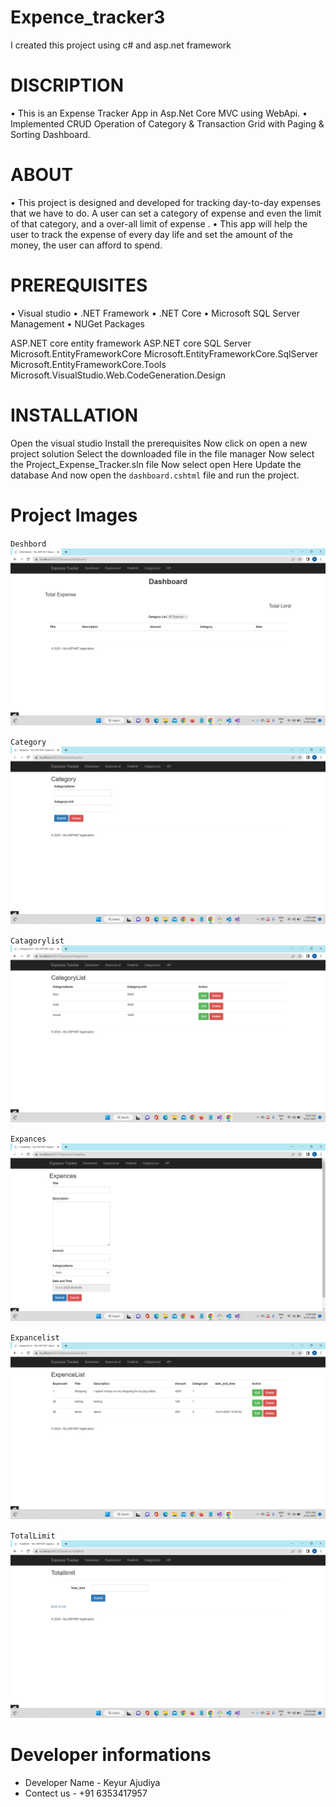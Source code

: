 # Expence_tracker3

I created this project using c# and asp.net framework

# DISCRIPTION

• This is an Expense Tracker App in Asp.Net Core MVC using WebApi. • Implemented CRUD Operation of Category & Transaction Grid with Paging & Sorting Dashboard.

# ABOUT

• This project is designed and developed for tracking day-to-day expenses that we have to do. A user can set a category of expense and even the limit of that category, and a over-all limit of expense . • This app will help the user to track the expense of every day life and set the amount of the money, the user can afford to spend.

# PREREQUISITES

• Visual studio • .NET Framework • .NET Core • Microsoft SQL Server Management • NUGet Packages

ASP.NET core entity framework
ASP.NET core SQL Server
Microsoft.EntityFrameworkCore
Microsoft.EntityFrameworkCore.SqlServer
Microsoft.EntityFrameworkCore.Tools
Microsoft.VisualStudio.Web.CodeGeneration.Design
# INSTALLATION

Open the visual studio
Install the prerequisites
Now click on open a new project solution
Select the downloaded file in the file manager
Now select the Project_Expense_Tracker.sln file
Now select open
Here Update the database
And now open the `dashboard.cshtml` file and run the project.

# Project Images

`Deshbord`
![Alt Image text](Readme_Images/Deshbord.png?raw=true "Deshbord")

`Category`
![Alt Image text](Readme_Images/Category.png?raw=true "Category")

`Catagorylist`
![Alt Image text](Readme_Images/Catagorylist.png?raw=true "Catagorylist")

`Expances`
![Alt Image text](Readme_Images/Expances.png?raw=true "Expances")

`Expancelist`
![Alt Image text](Readme_Images/Expancelist.png?raw=true "Expancelist")

`TotalLimit`
![Alt Image text](Readme_Images/TotalLimit.png?raw=true "TotalLimit")

# Developer informations
- Developer Name - Keyur Ajudiya
- Contect us - +91 6353417957